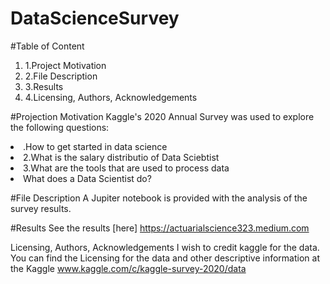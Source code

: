 # DataScienceSurvey
#Table of Content

<ol>
<li>1.Project Motivation</li>
<li>2.File Description</li>
<li>3.Results</li>
<li>4.Licensing, Authors, Acknowledgements</li>
</ol>

#Projection Motivation
Kaggle's 2020 Annual Survey was used to explore the following questions: 
<li>.How to get started in data science  </li>
<li>2.What is the salary distributio of Data Sciebtist   </li>
<li>3.What are the tools that are used to process data   </li>
<li> What does a Data Scientist do? </li>
</ol>


#File Description
A Jupiter notebook is provided with the analysis of the survey results.

#Results
See the results [here] https://actuarialscience323.medium.com

Licensing, Authors, Acknowledgements
I wish to credit kaggle for the data. You can find the Licensing for the data and other descriptive information at the Kaggle www.kaggle.com/c/kaggle-survey-2020/data
